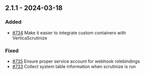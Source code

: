 ## 2.1.1 - 2024-03-18
### Added
* [#734](https://github.com/vertica/vertica-kubernetes/issues/734) Make it easier to integrate custom containers with VerticaScrutinize
### Fixed
* [#735](https://github.com/vertica/vertica-kubernetes/issues/735) Ensure proper service account for webhook rolebindings
* [#733](https://github.com/vertica/vertica-kubernetes/issues/733) Collect system table information when scrutinize is run